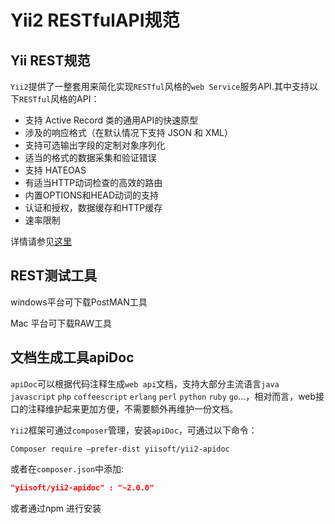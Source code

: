 # Yii2 RESTfulAPI规范

## Yii REST规范

`Yii2`提供了一整套用来简化实现`RESTful`风格的`web Service`服务API.其中支持以下`RESTful`风格的API：

- 支持 Active Record 类的通用API的快速原型
- 涉及的响应格式（在默认情况下支持 JSON 和 XML）
- 支持可选输出字段的定制对象序列化
- 适当的格式的数据采集和验证错误
- 支持 HATEOAS
- 有适当HTTP动词检查的高效的路由
- 内置OPTIONS和HEAD动词的支持
- 认证和授权，数据缓存和HTTP缓存
- 速率限制

详情请参见[这里](http://www.yiichina.com/doc/guide/2.0/rest-quick-start)

## REST测试工具

windows平台可下载PostMAN工具

Mac 平台可下载RAW工具

## 文档生成工具apiDoc

`apiDoc`可以根据代码注释生成`web api`文档，支持大部分主流语言`java` `javascript` `php` `coffeescript` `erlang` `perl` `python` `ruby` `go`...，相对而言，web接口的注释维护起来更加方便，不需要额外再维护一份文档。

`Yii2`框架可通过`composer`管理，安装`apiDoc`，可通过以下命令：

```shell
Composer require –prefer-dist yiisoft/yii2-apidoc
```

或者在`composer.json`中添加:

```json
"yiisoft/yii2-apidoc" : "~2.0.0"
```

或者通过npm 进行安装 
